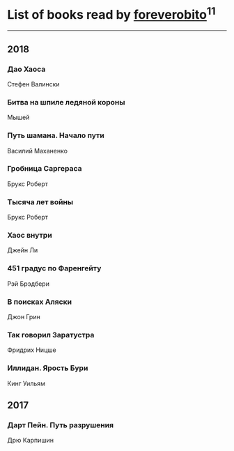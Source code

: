 # List of books read by [foreverobito](http://vk.com/id481937529)<sup>11</sup>
---

## 2018

### Дао Хаоса
Стефен Валински


### Битва на шпиле ледяной короны
Мышей


### Путь шамана. Начало пути
Василий Маханенко


### Гробница Саргераса
Брукс Роберт


### Тысяча лет войны
Брукс Роберт


### Хаос внутри
Джейн Ли


### 451 градус по Фаренгейту
Рэй Брэдбери


### В поисках Аляски
Джон Грин


### Так говорил Заратустра
Фридрих Ницше


### Иллидан. Ярость Бури
Кинг Уильям



## 2017

### Дарт Пейн. Путь разрушения
Дрю Карпишин



